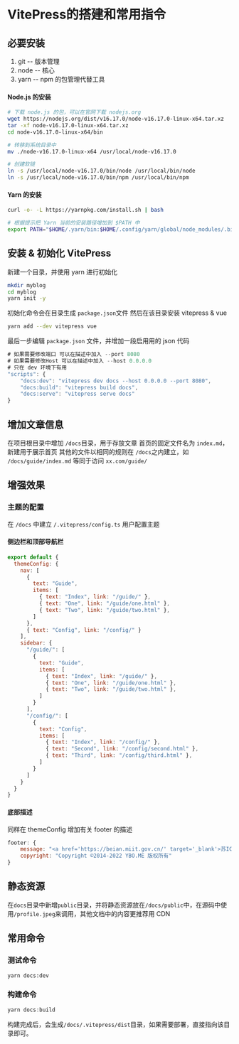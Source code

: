 # VitePress的搭建和常用指令
## 必要安装
1. git -- 版本管理
2. node -- 核心
3. yarn -- npm 的包管理代替工具
#### Node.js 的安装
```bash
# 下载 node.js 的包，可以在官网下载 nodejs.org
wget https://nodejs.org/dist/v16.17.0/node-v16.17.0-linux-x64.tar.xz
tar -xf node-v16.17.0-linux-x64.tar.xz
cd node-v16.17.0-linux-x64/bin

# 转移到系统目录中
mv ./node-v16.17.0-linux-x64 /usr/local/node-v16.17.0

# 创建软链
ln -s /usr/local/node-v16.17.0/bin/node /usr/local/bin/node
ln -s /usr/local/node-v16.17.0/bin/npm /usr/local/bin/npm
```
#### Yarn 的安装
```bash
curl -o- -L https://yarnpkg.com/install.sh | bash

# 根据提示把 Yarn 当前的安装路径增加到 $PATH 中
export PATH="$HOME/.yarn/bin:$HOME/.config/yarn/global/node_modules/.bin:$PATH"
```
## 安装 & 初始化 VitePress
新建一个目录，并使用 yarn 进行初始化
```bash
mkdir myblog
cd myblog
yarn init -y
```
初始化命令会在目录生成 `package.json`文件
然后在该目录安装 vitepress & vue
```bash
yarn add --dev vitepress vue
```
最后一步编辑 `package.json` 文件，并增加一段启用用的 json 代码
```javascript
# 如果需要修改端口 可以在描述中加入 --port 8080
# 如果需要修改Host 可以在描述中加入 --host 0.0.0.0
# 只在 dev 环境下有用
"scripts": {
    "docs:dev": "vitepress dev docs --host 0.0.0.0 --port 8080",
    "docs:build": "vitepress build docs",
    "docs:serve": "vitepress serve docs"
}
```
## 增加文章信息
在项目根目录中增加 `/docs`目录，用于存放文章
首页的固定文件名为 `index.md`，新建用于展示首页
其他的文件以相同的规则在 `/docs`之内建立，如 `/docs/guide/index.md` 等同于访问 `xx.com/guide/`
## 增强效果
### 主题的配置
在 `/docs` 中建立 `/.vitepress/config.ts` 用户配置主题
#### 侧边栏和顶部导航栏
```javascript
export default {
  themeConfig: {
    nav: [
      { 
        text: "Guide",
        items: [
          { text: "Index", link: "/guide/" },
          { text: "One", link: "/guide/one.html" },
          { text: "Two", link: "/guide/two.html" },
        ]
      },
      { text: "Config", link: "/config/" }
    ],
    sidebar: {
      "/guide/": [
        {
          text: "Guide",
          items: [
            { text: "Index", link: "/guide/" },
            { text: "One", link: "/guide/one.html" },
            { text: "Two", link: "/guide/two.html" },
          ]
        }
      ],
      "/config/": [
        {
          text: "Config",
          items: [
            { text: "Index", link: "/config/" },
            { text: "Second", link: "/config/second.html" },
            { text: "Third", link: "/config/third.html" },
          ]
        }
      ]
    }
  }
}
```
#### 底部描述
同样在 themeConfig 增加有关 footer 的描述
```javascript
footer: {
    message: "<a href='https://beian.miit.gov.cn/' target='_blank'>苏ICP备14057462号-1</a>",
    copyright: "Copyright ©2014-2022 YBO.ME 版权所有"
}
```
## 静态资源
在`docs`目录中新增`public`目录，并将静态资源放在`/docs/public`中，在源码中使用`/profile.jpeg`来调用，其他文档中的内容更推荐用 CDN
## 常用命令
### 测试命令
```
yarn docs:dev
```
### 构建命令
```javascript
yarn docs:build
```
构建完成后，会生成`/docs/.vitepress/dist`目录，如果需要部署，直接指向该目录即可。
